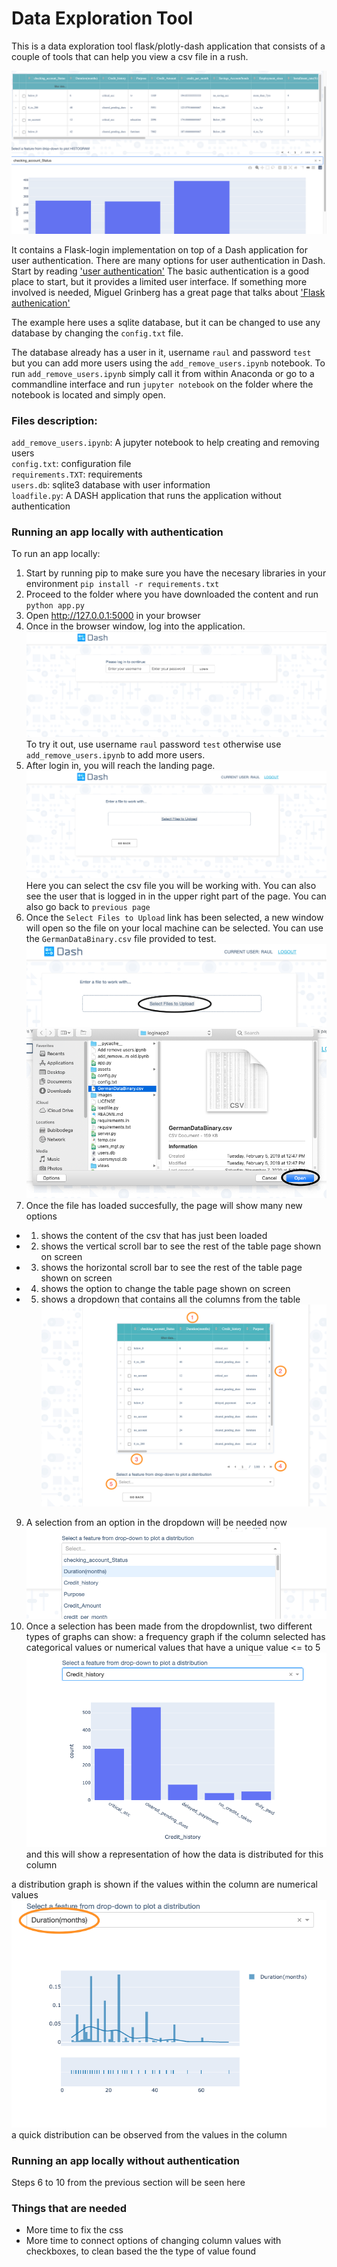 # Data Exploration Tool

This is a data exploration tool flask/plotly-dash application that consists of a couple of tools that can help you view a csv file in a rush.

![load file tool](https://github.com/ralle123/Dash_app/blob/main/images/load_file.png)

It contains a Flask-login implementation on top of a Dash application for user authentication.
There are many options for user authentication in Dash. Start by reading ['user authentication'](https://dash.plotly.com/authentication) The basic authentication is a good place to start, but it provides a limited user interface. If something more involved is needed, Miguel Grinberg has a great page that talks about ['Flask authenication'](https://blog.miguelgrinberg.com/post/the-flask-mega-tutorial-part-v-user-logins) 

The example here uses a sqlite database, but it can be changed to use any database by changing the `config.txt` file.

The database already has a user in it, username `raul` and password `test` but you can add more users using the `add_remove_users.ipynb` notebook. To run `add_remove_users.ipynb` simply call it from within Anaconda or go to a commandline interface and run `jupyter notebook` on the folder where the notebook is located and simply open.

### Files description:

`add_remove_users.ipynb`: A jupyter notebook to help creating and removing users<br/>
`config.txt`: configuration file<br/>
`requirements.TXT`: requirements<br/>
`users.db`: sqlite3 database with user information<br/>
`loadfile.py`: A DASH application that runs the application without authentication<br/>

### Running an app locally with authentication

To run an app locally:

1. Start by running pip to make sure you have the necesary libraries in your environment `pip install -r requirements.txt`
3. Proceed to the folder where you have downloaded the content and run `python app.py`
4. Open http://127.0.0.1:5000 in your browser
5. Once in the browser window, log into the application.
![login window](https://github.com/ralle123/Dash_app/blob/main/images/login.png)
To try it out, use username `raul` password `test` otherwise use `add_remove_users.ipynb` to add more users.
6. After login in, you will reach the landing page.
![landing page](https://github.com/ralle123/Dash_app/blob/main/images/landing_page.png)
Here you can select the csv file you will be working with. You can also see the user that is logged in in the upper right part of the page. You can also go back to `previous page` 
7. Once the `Select Files to Upload` link has been selected, a new window will open so the file on your local machine can be selected. You can use the `GermanDataBinary.csv` file provided to test.
![select file](https://github.com/ralle123/Dash_app/blob/main/images/select_file.png)
![open file](https://github.com/ralle123/Dash_app/blob/main/images/open_file.png)
8. Once the file has loaded succesfully, the page will show many new options
- 1. shows the content of the csv that has just been loaded
- 2. shows the vertical scroll bar to see the rest of the table page shown on screen
- 3. shows the horizontal scroll bar to see the rest of the table page shown on screen
- 4. shows the option to change the table page shown on screen
- 5. shows a dropdown that contains all the columns from the table   
![file loaded](https://github.com/ralle123/Dash_app/blob/main/images/dropdown.png)
9. A selection from an option in the dropdown will be needed now
![dropdown selection](https://github.com/ralle123/Dash_app/blob/main/images/dropdown_selection.png)
10. Once a selection has been made from the dropdownlist, two different types of graphs can show:
a frequency graph if the column selected has categorical values or numerical values that have a unique value <= to 5
![frequency graph](https://github.com/ralle123/Dash_app/blob/main/images/distribution.png) and this will show a representation of how the data is distributed for this column

a distribution graph is shown if the values within the column are numerical values
![distribution graph](https://github.com/ralle123/Dash_app/blob/main/images/distribution2.png) a quick distribution can be observed from the values in the column


### Running an app locally without authentication
Steps 6 to 10 from the previous section will be seen here

### Things that are needed
- More time to fix the css
- More time to connect options of changing column values with checkboxes, to clean based the the type of value found
